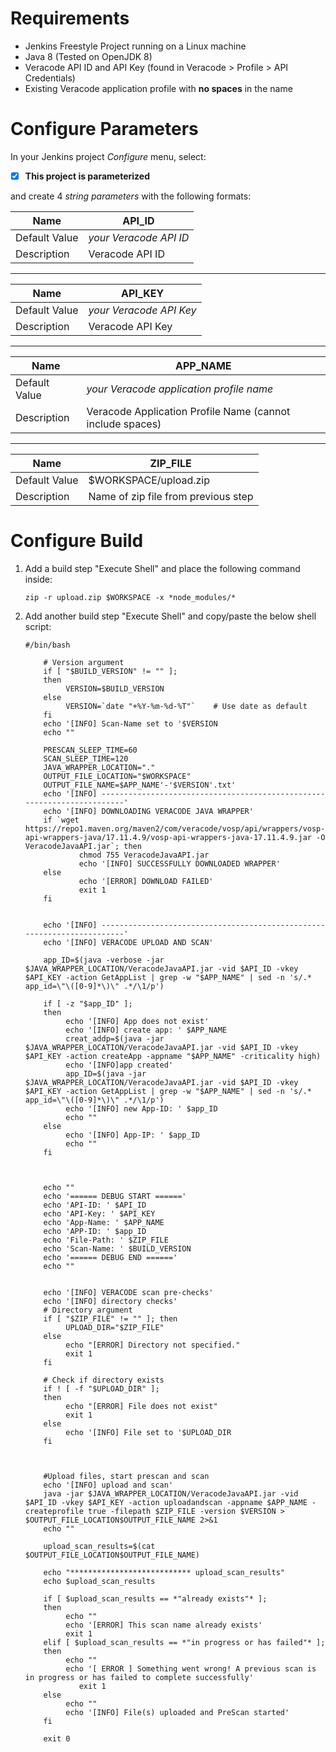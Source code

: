# Requirements

- Jenkins Freestyle Project running on a Linux machine
- Java 8 (Tested on OpenJDK 8)	
- Veracode API ID and API Key (found in Veracode > Profile > API Credentials)
- Existing Veracode application profile with **no spaces** in the name

# Configure Parameters
In your Jenkins project *Configure* menu, select:
- [x] **This project is parameterized**

and create 4 *string parameters* with the following formats:

| Name          | API_ID                 |
|---------------|------------------------|
| Default Value | *your Veracode API ID* |
| Description   | Veracode API ID        |
---
| Name          | API_KEY                 |
|---------------|------------------------|
| Default Value | *your Veracode API Key* |
| Description   | Veracode API Key        |
---
| Name          | APP_NAME               |
|---------------|------------------------|
| Default Value | *your Veracode application profile name* |
| Description   | Veracode Application Profile Name (cannot include spaces)        |
---
| Name          | ZIP_FILE               |
|---------------|------------------------|
| Default Value | $WORKSPACE/upload.zip|
| Description   | Name of zip file from previous step      |

# Configure Build
1. Add a build step "Execute Shell" and place the following command inside:
	~~~
	zip -r upload.zip $WORKSPACE -x *node_modules/*
	~~~

3. Add another build step "Execute Shell" and copy/paste the below shell script:
	~~~
	#/bin/bash

        # Version argument
        if [ "$BUILD_VERSION" != "" ];
        then
             VERSION=$BUILD_VERSION
        else
             VERSION=`date "+%Y-%m-%d-%T"`    # Use date as default
        fi
        echo '[INFO] Scan-Name set to '$VERSION
        echo ""

        PRESCAN_SLEEP_TIME=60
        SCAN_SLEEP_TIME=120
        JAVA_WRAPPER_LOCATION="."
        OUTPUT_FILE_LOCATION="$WORKSPACE"
        OUTPUT_FILE_NAME=$APP_NAME'-'$VERSION'.txt'
        echo '[INFO] ------------------------------------------------------------------------'
        echo '[INFO] DOWNLOADING VERACODE JAVA WRAPPER'
        if `wget https://repo1.maven.org/maven2/com/veracode/vosp/api/wrappers/vosp-api-wrappers-java/17.11.4.9/vosp-api-wrappers-java-17.11.4.9.jar -O VeracodeJavaAPI.jar`; then
                chmod 755 VeracodeJavaAPI.jar
                echo '[INFO] SUCCESSFULLY DOWNLOADED WRAPPER'
        else
                echo '[ERROR] DOWNLOAD FAILED'
                exit 1
        fi


        echo '[INFO] ------------------------------------------------------------------------'
        echo '[INFO] VERACODE UPLOAD AND SCAN'

        app_ID=$(java -verbose -jar $JAVA_WRAPPER_LOCATION/VeracodeJavaAPI.jar -vid $API_ID -vkey $API_KEY -action GetAppList | grep -w "$APP_NAME" | sed -n 's/.* app_id=\"\([0-9]*\)\" .*/\1/p')

        if [ -z "$app_ID" ];
        then
             echo '[INFO] App does not exist'
             echo '[INFO] create app: ' $APP_NAME
             creat_addp=$(java -jar $JAVA_WRAPPER_LOCATION/VeracodeJavaAPI.jar -vid $API_ID -vkey $API_KEY -action createApp -appname "$APP_NAME" -criticality high)
             echo '[INFO]app created'
             app_ID=$(java -jar $JAVA_WRAPPER_LOCATION/VeracodeJavaAPI.jar -vid $API_ID -vkey $API_KEY -action GetAppList | grep -w "$APP_NAME" | sed -n 's/.* app_id=\"\([0-9]*\)\" .*/\1/p')
             echo '[INFO] new App-ID: ' $app_ID
             echo ""
        else
             echo '[INFO] App-IP: ' $app_ID
             echo ""
        fi



        echo ""
        echo '====== DEBUG START ======'
        echo 'API-ID: ' $API_ID
        echo 'API-Key: ' $API_KEY
        echo 'App-Name: ' $APP_NAME
        echo 'APP-ID: ' $app_ID
        echo 'File-Path: ' $ZIP_FILE
        echo 'Scan-Name: ' $BUILD_VERSION
        echo '====== DEBUG END ======'
        echo ""


        echo '[INFO] VERACODE scan pre-checks'
        echo '[INFO] directory checks'
        # Directory argument
        if [ "$ZIP_FILE" != "" ]; then
             UPLOAD_DIR="$ZIP_FILE"
        else
             echo "[ERROR] Directory not specified."
             exit 1
        fi

        # Check if directory exists
        if ! [ -f "$UPLOAD_DIR" ];
        then
             echo "[ERROR] File does not exist"
             exit 1
        else
             echo '[INFO] File set to '$UPLOAD_DIR
        fi

    

        #Upload files, start prescan and scan
        echo '[INFO] upload and scan'
        java -jar $JAVA_WRAPPER_LOCATION/VeracodeJavaAPI.jar -vid $API_ID -vkey $API_KEY -action uploadandscan -appname $APP_NAME -createprofile true -filepath $ZIP_FILE -version $VERSION > $OUTPUT_FILE_LOCATION$OUTPUT_FILE_NAME 2>&1
        echo ""

        upload_scan_results=$(cat $OUTPUT_FILE_LOCATION$OUTPUT_FILE_NAME)

        echo "*************************** upload_scan_results"
        echo $upload_scan_results

        if [ $upload_scan_results == *"already exists"* ];
        then
             echo ""
             echo '[ERROR] This scan name already exists'
             exit 1
        elif [ $upload_scan_results == *"in progress or has failed"* ];
        then
             echo ""
             echo '[ ERROR ] Something went wrong! A previous scan is in progress or has failed to complete successfully'
                exit 1
        else
             echo ""
             echo '[INFO] File(s) uploaded and PreScan started'
        fi

        exit 0
	~~~
